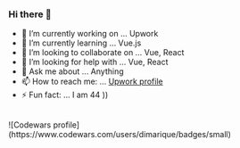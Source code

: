 ### Hi there 👋


- 🔭 I’m currently working on ... Upwork
- 🌱 I’m currently learning ... Vue.js
- 👯 I’m looking to collaborate on ... Vue, React
- 🤔 I’m looking for help with ... Vue, React
- 💬 Ask me about ... Anything
- 📫 How to reach me: ... [Upwork profile](https://www.upwork.com/freelancers/~0173af492a5f80110a)
- ⚡ Fun fact: ... I am 44 ))
<br>
![Codewars profile](https://www.codewars.com/users/dimarique/badges/small)
